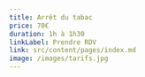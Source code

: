```yaml
---
title: Arrêt du tabac
price: 70€
duration: 1h à 1h30
linkLabel: Prendre RDV
link: src/content/pages/index.md
image: /images/tarifs.jpg
---
```


